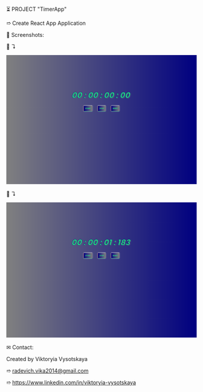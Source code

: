 ⏳ PROJECT "TimerApp"

➱ Create React App Application

👀 Screenshots:

📸 ↴︎

![Alt Text](./src/images/screenshots/1.TimerApp.png)

📸 ↴︎

![Alt Text](./src/images/screenshots/2.Start.png)


✉ Contact:

Created by Viktoryia Vysotskaya

➱ radevich.vika2014@gmail.com

➱ https://www.linkedin.com/in/viktoryia-vysotskaya